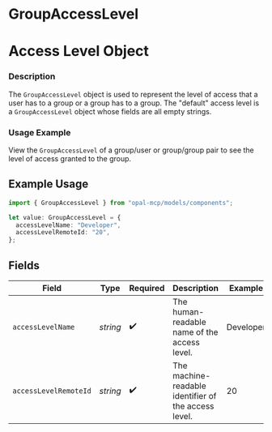 # GroupAccessLevel

# Access Level Object
### Description
The `GroupAccessLevel` object is used to represent the level of access that a user has to a group or a group has to a group. The "default" access
level is a `GroupAccessLevel` object whose fields are all empty strings.

### Usage Example
View the `GroupAccessLevel` of a group/user or group/group pair to see the level of access granted to the group.

## Example Usage

```typescript
import { GroupAccessLevel } from "opal-mcp/models/components";

let value: GroupAccessLevel = {
  accessLevelName: "Developer",
  accessLevelRemoteId: "20",
};
```

## Fields

| Field                                                | Type                                                 | Required                                             | Description                                          | Example                                              |
| ---------------------------------------------------- | ---------------------------------------------------- | ---------------------------------------------------- | ---------------------------------------------------- | ---------------------------------------------------- |
| `accessLevelName`                                    | *string*                                             | :heavy_check_mark:                                   | The human-readable name of the access level.         | Developer                                            |
| `accessLevelRemoteId`                                | *string*                                             | :heavy_check_mark:                                   | The machine-readable identifier of the access level. | 20                                                   |